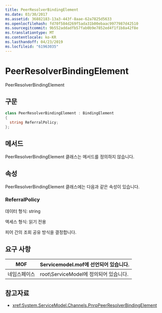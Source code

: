 ```yaml
---
title: PeerResolverBindingElement
ms.date: 03/30/2017
ms.assetid: 36882183-13a3-443f-8aae-62a7825d5633
ms.openlocfilehash: fd70f584d269f5ada31b00ebaac9977987d42510
ms.sourcegitcommit: 9b552addadfb57fab0b9e7852ed4f1f1b8a42f8e
ms.translationtype: MT
ms.contentlocale: ko-KR
ms.lasthandoff: 04/23/2019
ms.locfileid: "61963035"
---
```

# <a name="peerresolverbindingelement"></a>PeerResolverBindingElement
PeerResolverBindingElement  
  
## <a name="syntax"></a>구문  
  
```csharp
class PeerResolverBindingElement : BindingElement  
{  
  string ReferralPolicy;  
};  
```  
  
## <a name="methods"></a>메서드  
 PeerResolverBindingElement 클래스는 메서드를 정의하지 않습니다.  
  
## <a name="properties"></a>속성  
 PeerResolverBindingElement 클래스에는 다음과 같은 속성이 있습니다.  
  
### <a name="referralpolicy"></a>ReferralPolicy  
 데이터 형식: string  
  
 액세스 형식: 읽기 전용  
  
 피어 간의 조회 공유 방식을 결정합니다.  
  
## <a name="requirements"></a>요구 사항  
  
|MOF|Servicemodel.mof에 선언되어 있습니다.|  
|---------|-----------------------------------|  
|네임스페이스|root\ServiceModel에 정의되어 있습니다.|  
  
## <a name="see-also"></a>참고자료

- <xref:System.ServiceModel.Channels.PnrpPeerResolverBindingElement>
